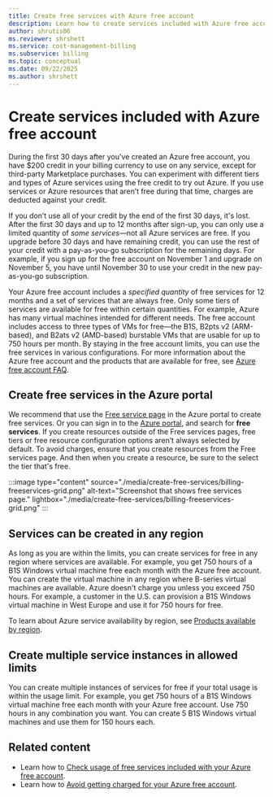 ```yaml
---
title: Create free services with Azure free account
description: Learn how to create services included with Azure free account. You can create these services in any region where they're available.
author: shrutis06
ms.reviewer: shrshett
ms.service: cost-management-billing
ms.subservice: billing
ms.topic: conceptual
ms.date: 09/22/2025
ms.author: shrshett
---
```


# Create services included with Azure free account

During the first 30 days after you've created an Azure free account, you have $200 credit in your billing currency to use on any service, except for third-party Marketplace purchases. You can experiment with different tiers and types of Azure services using the free credit to try out Azure. If you use services or Azure resources that aren’t free during that time, charges are deducted against your credit.

If you don’t use all of your credit by the end of the first 30 days, it's lost. After the first 30 days and up to 12 months after sign-up, you can only use a limited quantity of *some services*—not all Azure services are free. If you upgrade before 30 days and have remaining credit, you can use the rest of your credit with a pay-as-you-go subscription for the remaining days. For example, if you sign up for the free account on November 1 and upgrade on November 5, you have until November 30 to use your credit in the new pay-as-you-go subscription. 

Your Azure free account includes a *specified quantity* of free services for 12 months and a set of services that are always free. Only some tiers of services are available for free within certain quantities. For example, Azure has many virtual machines intended for different needs. The free account includes access to three types of VMs for free—the B1S, B2pts v2 (ARM-based), and B2ats v2 (AMD-based) burstable VMs that are usable for up to 750 hours per month. By staying in the free account limits, you can use the free services in various configurations. For more information about the Azure free account and the products that are available for free, see [Azure free account FAQ](https://azure.microsoft.com/free/free-account-faq/).

## Create free services in the Azure portal

We recommend that use the [Free service page](https://go.microsoft.com/fwlink/?linkid=859151) in the Azure portal to create free services. Or you can sign in to the [Azure portal](https://portal.azure.com), and search for **free services**. If you create resources outside of the Free services pages, free tiers or free resource configuration options aren’t always selected by default. To avoid charges, ensure that you create resources from the Free services page. And then when you create a resource, be sure to the select the tier that's free.

:::image type="content" source="./media/create-free-services/billing-freeservices-grid.png" alt-text="Screenshot that shows free services page." lightbox="./media/create-free-services/billing-freeservices-grid.png" :::

## Services can be created in any region

As long as you are within the limits, you can create services for free in any region where services are available. For example, you get 750 hours of a B1S Windows virtual machine free each month with the Azure free account. You can create the virtual machine in any region where B-series virtual machines are available. Azure doesn't charge you unless you exceed 750 hours. For example, a customer in the U.S. can provision a B1S Windows virtual machine in West Europe and use it for 750 hours for free.

To learn about Azure service availability by region, see [Products available by region](https://azure.microsoft.com/regions/services/).

## Create multiple service instances in allowed limits

You can create multiple instances of services for free if your total usage is within the usage limit. For example, you get 750 hours of a B1S Windows virtual machine free each month with your Azure free account. Use 750 hours in any combination you want. You can create 5 B1S Windows virtual machines and use them for 150 hours each.

## Related content

- Learn how to [Check usage of free services included with your Azure free account](check-free-service-usage.md).
- Learn how to [Avoid getting charged for your Azure free account](avoid-charges-free-account.md).
